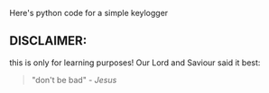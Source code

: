 Here's python code for a simple keylogger

## DISCLAIMER:
this is only for learning purposes! Our Lord and Saviour said it best:

> "don't be bad"
> _- Jesus_
